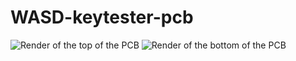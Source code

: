 # WASD-keytester-pcb
![Render of the top of the PCB](images/WASD-keytester-top.png)
![Render of the bottom of the PCB](images/WASD-keytester-bot.png)